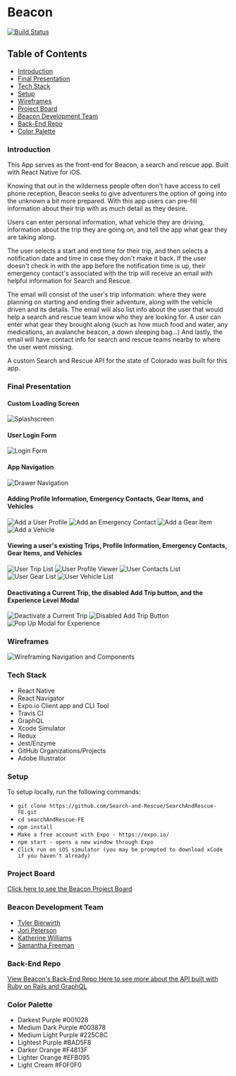 # Beacon

[![Build Status](https://travis-ci.org/Search-and-Rescue/Beacon_FE.svg?branch=master)](https://travis-ci.org/Search-and-Rescue/Beacon_FE)

## Table of Contents

- [Introduction](#Introduction)
- [Final Presentation](#Final-Presentation)
- [Tech Stack](#Tech-Stack)
- [Setup](#Setup)
- [Wireframes](#Wireframes)
- [Project Board](#Project-Board)
- [Beacon Development Team](#Beacon-Development-Team)
- [Back-End Repo](#Back-End-Repo)
- [Color Palette](#Color-Palette)

### Introduction

This App serves as the front-end for Beacon, a search and rescue app. Built with React Native for iOS.

Knowing that out in the wilderness people often don't have access to cell phone reception, Beacon seeks to give adventurers the option of going into the unknown a bit more prepared. With this app users can pre-fill information about their trip with as much detail as they desire.

Users can enter personal information, what vehicle they are driving, information about the trip they are going on, and tell the app what gear they are taking along.

The user selects a start and end time for their trip, and then selects a notification date and time in case they don't make it back. If the user doesn't check in with the app before the notification time is up, their emergency contact's associated with the trip will receive an email with helpful information for Search and Rescue.

The email will consist of the user's trip information: where they were planning on starting and ending their adventure, along with the vehicle driven and its details. The email will also list info about the user that would help a search and rescue team know who they are looking for. A user can enter what gear they brought along (such as how much food and water, any medications, an avalanche beacon, a down sleeping bag...) And lastly, the email will have contact info for search and rescue teams nearby to where the user went missing.

A custom Search and Rescue API for the state of Colorado was built for this app.

### Final Presentation

#### Custom Loading Screen
![Splashscreen](https://github.com/Search-and-Rescue/SearchAndRescue-FE/blob/master/assets/screenshots/Splashscreen.png)

#### User Login Form
![Login Form](https://github.com/Search-and-Rescue/SearchAndRescue-FE/blob/master/assets/screenshots/LoginPage.png)

#### App Navigation
![Drawer Navigation](https://github.com/Search-and-Rescue/SearchAndRescue-FE/blob/master/assets/screenshots/Navigation.png)

#### Adding Profile Information, Emergency Contacts, Gear Items, and Vehicles
![Add a User Profile](https://github.com/Search-and-Rescue/SearchAndRescue-FE/blob/master/assets/screenshots/AddProfile.png)
![Add an Emergency Contact](https://github.com/Search-and-Rescue/SearchAndRescue-FE/blob/master/assets/screenshots/AddContact.png)
![Add a Gear Item](https://github.com/Search-and-Rescue/SearchAndRescue-FE/blob/master/assets/screenshots/AddGear.png)
![Add a Vehicle](https://github.com/Search-and-Rescue/SearchAndRescue-FE/blob/master/assets/screenshots/AddVehicle.png)

#### Viewing a user's existing Trips, Profile Information, Emergency Contacts, Gear Items, and Vehicles
![User Trip List](https://github.com/Search-and-Rescue/SearchAndRescue-FE/blob/master/assets/screenshots/TripList.png)
![User Profile Viewer](https://github.com/Search-and-Rescue/SearchAndRescue-FE/blob/master/assets/screenshots/ProfileViewer.png)
![User Contacts List](https://github.com/Search-and-Rescue/SearchAndRescue-FE/blob/master/assets/screenshots/ContactsList.png)
![User Gear List](https://github.com/Search-and-Rescue/SearchAndRescue-FE/blob/master/assets/screenshots/GearList.png)
![User Vehicle List](https://github.com/Search-and-Rescue/SearchAndRescue-FE/blob/master/assets/screenshots/VehiclesList.png)

#### Deactivating a Current Trip, the disabled Add Trip button, and the Experience Level Modal
![Deactivate a Current Trip](https://github.com/Search-and-Rescue/SearchAndRescue-FE/blob/master/assets/screenshots/DeactivateCurrentTrip.png)
![Disabled Add Trip Button](https://github.com/Search-and-Rescue/SearchAndRescue-FE/blob/master/assets/screenshots/DisabledAddTripButton.png)
![Pop Up Modal for Experience](https://github.com/Search-and-Rescue/SearchAndRescue-FE/blob/master/assets/screenshots/SelectExperienceModal.png)

### Wireframes

![Wireframing Navigation and Components](https://github.com/Search-and-Rescue/SearchAndRescue-FE/blob/master/assets/screenshots/wireframe.jpeg)

### Tech Stack

- React Native
- React Navigator
- Expo.io Client app and CLI Tool
- Travis CI
- GraphQL
- Xcode Simulator
- Redux
- Jest/Enzyme
- GitHub Organizations/Projects
- Adobe Illustrator

### Setup

To setup locally, run the following commands:

- `git clone https://github.com/Search-and-Rescue/SearchAndRescue-FE.git`
- `cd searchAndRescue-FE`
- `npm install`
- `Make a free account with Expo - https://expo.io/`
- `npm start - opens a new window through Expo`
- `Click run on iOS simulator (you may be prompted to download xCode if you haven't already)`

### Project Board

[Click here to see the Beacon Project Board](https://github.com/orgs/Search-and-Rescue/projects/1)

### Beacon Development Team

- [Tyler Bierwirth](https://github.com/tbierwirth)
- [Jori Peterson](https://github.com/JoriPeterson)
- [Katherine Williams](https://github.com/kawilliams8)
- [Samantha Freeman](https://github.com/SamanthaLFreeman)

### Back-End Repo

[View Beacon's Back-End Repo Here to see more about the API built with Ruby on Rails and GraphQL](https://github.com/Search-and-Rescue/beacon_api)

### Color Palette

- Darkest Purple #001028
- Medium Dark Purple #003878
- Medium Light Purple #225C8C
- Lightest Purple #BAD5F8
- Darker Orange #F4813F
- Lighter Orange #EFB095
- Light Cream #F0F0F0
